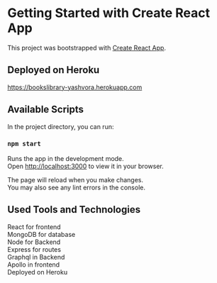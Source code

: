 # Getting Started with Create React App

This project was bootstrapped with [Create React App](https://github.com/facebook/create-react-app).

## Deployed on Heroku
https://bookslibrary-yashvora.herokuapp.com

## Available Scripts

In the project directory, you can run:

### `npm start`

Runs the app in the development mode.\
Open [http://localhost:3000](http://localhost:3000) to view it in your browser.

The page will reload when you make changes.\
You may also see any lint errors in the console.

## Used Tools and Technologies
React for frontend\
MongoDB for database\
Node for Backend\
Express for routes\
Graphql in Backend\
Apollo in frontend\
Deployed on Heroku
